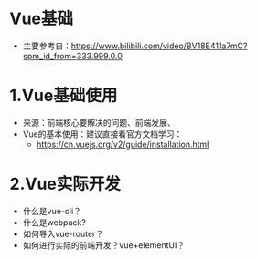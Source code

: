 # Vue基础

- 主要参考自：https://www.bilibili.com/video/BV18E411a7mC?spm_id_from=333.999.0.0

# 1.Vue基础使用

- 来源：前端核心要解决的问题、前端发展、
- Vue的基本使用：建议直接看官方文档学习：
  - https://cn.vuejs.org/v2/guide/installation.html

# 2.Vue实际开发

- 什么是vue-cli？
- 什么是webpack?
- 如何导入vue-router？
- 如何进行实际的前端开发？vue+elementUI？